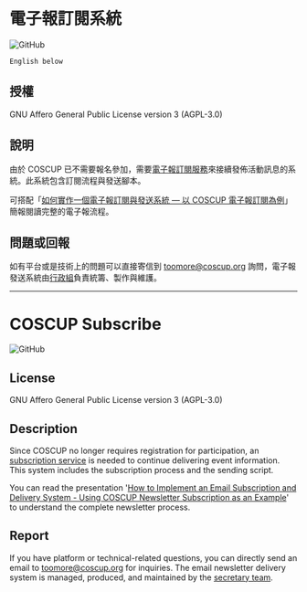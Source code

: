# 電子報訂閱系統

![GitHub](https://img.shields.io/github/license/COSCUP/subscribe)

`English below`

## 授權

GNU Affero General Public License version 3 (AGPL-3.0)

## 說明

由於 COSCUP 已不需要報名參加，需要[電子報訂閱服務](https://secretary.coscup.org/subscribe/coscup)來接續發佈活動訊息的系統。此系統包含訂閱流程與發送腳本。

可搭配「[如何實作一個電子報訂閱與發送系統 — 以 COSCUP 電子報訂閱為例](https://volunteer.coscup.org/doc/how_to_implement_an_email_subscription_coscup2023.pdf)」簡報閱讀完整的電子報流程。

## 問題或回報

如有平台或是技術上的問題可以直接寄信到 [toomore@coscup.org](mailto:toomore@coscup.org) 詢問，電子報發送系統由[行政組](https://volunteer.coscup.org/docs/zh_TW/secretary_team/overview/)負責統籌、製作與維護。

---

# COSCUP Subscribe

![GitHub](https://img.shields.io/github/license/COSCUP/subscribe)

## License

GNU Affero General Public License version 3 (AGPL-3.0)

## Description

Since COSCUP no longer requires registration for participation, an [subscription service](https://secretary.coscup.org/subscribe/coscup) is needed to continue delivering event information. This system includes the subscription process and the sending script.

You can read the presentation '[How to Implement an Email Subscription and Delivery System - Using COSCUP Newsletter Subscription as an Example](https://volunteer.coscup.org/doc/how_to_implement_an_email_subscription_coscup2023.pdf)' to understand the complete newsletter process.

## Report

If you have platform or technical-related questions, you can directly send an email to [toomore@coscup.org](mailto:toomore@coscup.org) for inquiries. The email newsletter delivery system is managed, produced, and maintained by the [secretary team](https://volunteer.coscup.org/docs/secretary_team/overview/).
